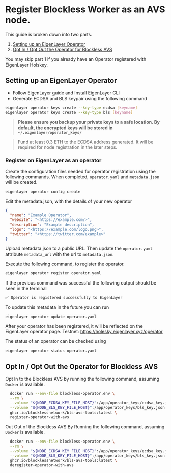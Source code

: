 # Register Blockless Worker as an AVS node.

This guide is broken down into two parts.

1. [Setting up an EigenLayer Operator](#setting-up-an-eigenlayer-operator)
2. [Opt In / Opt Out the Operator for Blockless AVS](#opt-in--opt-out-the-operator-for-blockless-avs)

You may skip part 1 if you already have an Operator registered with EigenLayer Holskey.

## Setting up an EigenLayer Operator

* Follow EigenLayer guide and Install EigenLayer CLI
* Generate ECDSA and BLS keypair using the following command

```bash
eigenlayer operator keys create --key-type ecdsa [keyname]
eigenlayer operator keys create --key-type bls [keyname]
```

> **Please ensure you backup your private keys to a safe location. By default, the encrypted keys will be stored in `~/.eigenlayer/operator_keys/`**

> Fund at least 0.3 ETH to the ECDSA address generated. It will be required for node registration in the later steps.

### Register on EigenLayer as an operator

Create the configuration files needed for operator registration using the following commands. When completed, `operator.yaml` and `metadata.json` will be created.

```bash
eigenlayer operator config create
```

Edit the metadata.json, with the details of your new operator

```json
{
  "name": "Example Operator",
  "website": "<https://example.com/>",
  "description": "Example description",
  "logo": "<https://example.com/logo.png>",
  "twitter": "<https://twitter.com/example>"
}
```

Upload metadata.json to a public URL. Then update the `operator.yaml` attribute `metadata_url` with the url to `metadata.json`.

Execute the following command, to register the operator.

```bash
eigenlayer operator register operator.yaml
```

If the previous command was successful the following output should be seen in the terminal

```bash
✅ Operator is registered successfully to EigenLayer
```

To update this metadata in the future you can run

```bash
eigenlayer operator update operator.yaml
```

After your operator has been registered, it will be reflected on the EigenLayer operator page.
Testnet: https://holesky.eigenlayer.xyz/operator

The status of an operator can be checked using 

```bash
eigenlayer operator status operator.yaml
```

## Opt In / Opt Out the Operator for Blockless AVS

Opt In to the Blockless AVS by running the following command, assuming `Docker` is available.

```bash
  docker run --env-file blockless-operator.env \
  --rm \
  --volume "${NODE_ECDSA_KEY_FILE_HOST}":/app/operator_keys/ecdsa_key.json \
  --volume "${NODE_BLS_KEY_FILE_HOST}":/app/operator_keys/bls_key.json \
  ghcr.io/blocklessnetwork/bls-avs-tools:latest \
  register-operator-with-avs
```

Out Out of the Blockless AVS By Running the following command, assuming `Docker` is available. 

```bash
  docker run --env-file blockless-operator.env \
  --rm \
  --volume "${NODE_ECDSA_KEY_FILE_HOST}":/app/operator_keys/ecdsa_key.json \
  --volume "${NODE_BLS_KEY_FILE_HOST}":/app/operator_keys/bls_key.json \
  ghcr.io/blocklessnetwork/bls-avs-tools:latest \
  deregister-operator-with-avs
```
